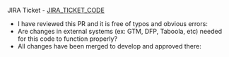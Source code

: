 JIRA Ticket - [JIRA_TICKET_CODE](https://entercomdigitalservices.atlassian.net/browse/JIRA_TICKET_CODE)
* I have reviewed this PR and it is free of typos and obvious errors: 
* Are changes in external systems (ex: GTM, DFP, Taboola, etc) needed for this code to function properly? 
* All changes have been merged to develop and approved there:
